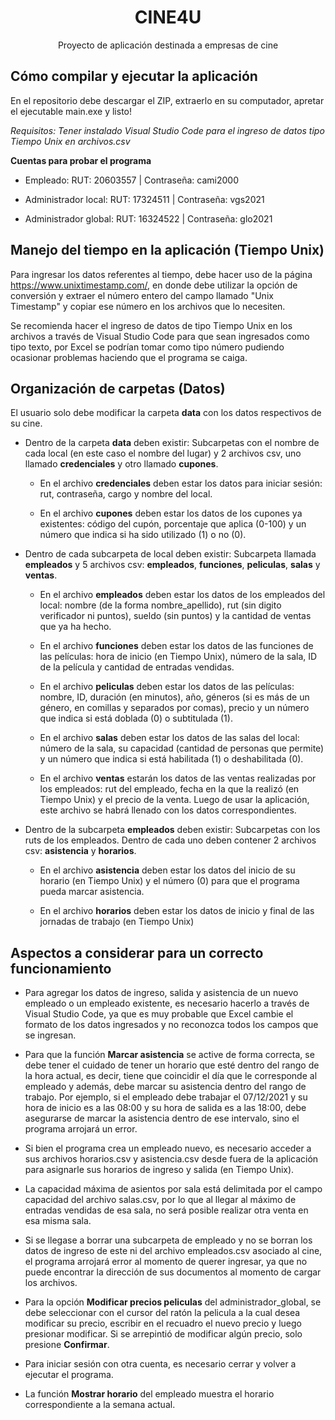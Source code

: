 <h1 align="center">CINE4U</h1>
<p align="center">Proyecto de aplicación destinada a empresas de cine</p>

## Cómo compilar y ejecutar la aplicación

En el repositorio debe descargar el ZIP, extraerlo en su computador, apretar el ejecutable main.exe y listo!

_Requisitos: Tener instalado Visual Studio Code para el ingreso de datos tipo Tiempo Unix en archivos.csv_

**Cuentas para probar el programa**

- Empleado: RUT: 20603557 | Contraseña: cami2000

- Administrador local: RUT: 17324511 | Contraseña: vgs2021 

- Administrador global: RUT: 16324522 | Contraseña: glo2021
## Manejo del tiempo en la aplicación (Tiempo Unix)

Para ingresar los datos referentes al tiempo, debe hacer uso de la página https://www.unixtimestamp.com/, en donde debe utilizar la opción de conversión y extraer el número entero del campo llamado "Unix Timestamp" y copiar ese número en los archivos que lo necesiten.

Se recomienda hacer el ingreso de datos de tipo Tiempo Unix en los archivos a través de Visual Studio Code para que sean ingresados como tipo texto, por Excel se podrían tomar como tipo número pudiendo ocasionar problemas haciendo que el programa se caiga. 
## Organización de carpetas (Datos)

El usuario solo debe modificar la carpeta **data** con los datos respectivos de su cine. 

- Dentro de la carpeta **data** deben existir: Subcarpetas con el nombre de cada local (en este caso el nombre del lugar) y 2 archivos csv, uno llamado **credenciales** y otro llamado **cupones**. 
    - En el archivo **credenciales** deben estar los datos para iniciar sesión: rut, contraseña, cargo y nombre del local. 
    
    - En el archivo **cupones** deben estar los datos de los cupones ya existentes: código del cupón, porcentaje que aplica (0-100) y un número que indica si ha sido utilizado (1) o no (0).

- Dentro de cada subcarpeta de local deben existir: Subcarpeta llamada **empleados** y 5 archivos csv: **empleados**, **funciones**, **peliculas**, **salas** y **ventas**. 
    - En el archivo **empleados** deben estar los datos de los empleados del local: nombre (de la forma nombre_apellido), rut (sin digito verificador ni puntos), sueldo (sin puntos) y la cantidad de ventas que ya ha hecho. 
    
    - En el archivo **funciones** deben estar los datos de las funciones de las películas: hora de inicio (en Tiempo Unix), número de la sala, ID de la película y cantidad de entradas vendidas. 
    
    - En el archivo **peliculas** deben estar los datos de las películas: nombre, ID, duración (en minutos), año, géneros (si es más de un género, en comillas y separados por comas), precio y un número que indica si está doblada (0) o subtitulada (1). 
    
    - En el archivo **salas** deben estar los datos de las salas del local: número de la sala, su capacidad (cantidad de personas que permite) y un número que indica si está habilitada (1) o deshabilitada (0). 
    
    - En el archivo **ventas** estarán los datos de las ventas realizadas por los empleados: rut del empleado, fecha en la que la realizó (en Tiempo Unix) y el precio de la venta. Luego de usar la aplicación, este archivo se habrá llenado con los datos correspondientes.

- Dentro de la subcarpeta **empleados** deben existir: Subcarpetas con los ruts de los empleados. Dentro de cada uno deben contener 2 archivos csv: **asistencia** y **horarios**.
    - En el archivo **asistencia** deben estar los datos del inicio de su horario (en Tiempo Unix) y el número (0) para que el programa pueda marcar asistencia. 
    
    - En el archivo **horarios** deben estar los datos de inicio y final de las jornadas de trabajo (en Tiempo Unix)
## Aspectos a considerar para un correcto funcionamiento 


- Para agregar los datos de ingreso, salida y asistencia de un nuevo empleado o un empleado existente, es necesario hacerlo a través de Visual Studio Code, ya que es muy probable que Excel cambie el formato de los datos ingresados y no reconozca todos los campos que se ingresan.

- Para que la función **Marcar asistencia** se active de forma correcta, se debe tener el cuidado de tener un horario que esté dentro del rango de la hora actual, es decir, tiene que coincidir el día que le corresponde al empleado y además, debe marcar su asistencia dentro del rango de trabajo. Por ejemplo, si el empleado debe trabajar el 07/12/2021 y su hora de inicio es a las 08:00 y su hora de salida es a las 18:00, debe asegurarse de marcar la asistencia dentro de ese intervalo, sino el programa arrojará un error. 

- Si bien el programa crea un empleado nuevo, es necesario acceder a sus archivos horarios.csv y asistencia.csv desde fuera de la aplicación para asignarle sus horarios de ingreso y salida (en Tiempo Unix).

- La capacidad máxima de asientos por sala está delimitada por el campo capacidad del archivo salas.csv, por lo que al llegar al máximo de entradas vendidas de esa sala, no será posible realizar otra venta en esa misma sala.

- Si se llegase a borrar una subcarpeta de empleado y no se borran los datos de ingreso de este ni del archivo empleados.csv asociado al cine, el programa arrojará error al momento de querer ingresar, ya que no puede encontrar la dirección de sus documentos al momento de cargar los archivos.

- Para la opción **Modificar precios peliculas** del administrador_global, se debe seleccionar con el cursor del ratón la pelicula a la cual desea modificar su precio, escribir en el recuadro el nuevo precio y luego presionar modificar. Si se arrepintió de modificar algún precio, solo presione **Confirmar**.

- Para iniciar sesión con otra cuenta, es necesario cerrar y volver a ejecutar el programa.

- La función **Mostrar horario** del empleado muestra el horario correspondiente a la semana actual.
